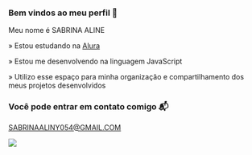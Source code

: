 ### Bem vindos ao meu perfil 🤍

Meu nome é SABRINA ALINE

» Estou estudando na [Alura](https://www.alura.com.br)

» Estou me desenvolvendo na linguagem JavaScript

» Utilizo esse espaço para minha organização e compartilhamento dos meus projetos desenvolvidos

### Você pode entrar em contato comigo 📬

SABRINAALINY054@GMAIL.COM

![](https://media.tenor.com/GlVPKnUTamQAAAAi/drawing-rabbit.gif)
